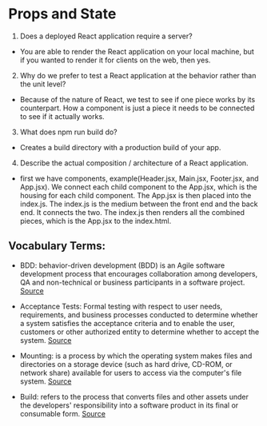 # Props and State

1. Does a deployed React application require a server?
- You are able to render the React application on your local machine, but if you wanted to render it for clients on the web, then yes.  

2. Why do we prefer to test a React application at the behavior rather than the unit level?
- Because of the nature of React, we test to see if one piece works by its counterpart. How a component is just a piece it needs to be connected to see if it actually works. 

3. What does npm run build do?
- Creates a build directory with a production build of your app. 

4. Describe the actual composition / architecture of a React application.
- first we have components, example(Header.jsx, Main.jsx, Footer.jsx, and App.jsx). We connect each child component to the App.jsx, which is the housing for each child component. The App.jsx is then placed into the index.js. The index.js is the medium between the front end and the back end. It connects the two. The index.js then renders all the combined pieces, which is the App.jsx to the index.html. 

## Vocabulary Terms: 

- BDD: behavior-driven development (BDD) is an Agile software development process that encourages collaboration among developers, QA and non-technical or business participants in a software project. [Source](https://en.wikipedia.org/wiki/Behavior-driven_development#:~:text=In%20software%20engineering%2C%20behavior%2Ddriven,participants%20in%20a%20software%20project.&text=The%20tools%20serve%20to%20add,a%20central%20theme%20of%20BDD.)

- Acceptance Tests: Formal testing with respect to user needs, requirements, and business processes conducted to determine whether a system satisfies the acceptance criteria and to enable the user, customers or other authorized entity to determine whether to accept the system.
[Source](https://en.wikipedia.org/wiki/Acceptance_testing#:~:text=In%20software%20testing%2C%20the%20ISTQB,whether%20to%20accept%20the%20system.)

- Mounting: is a process by which the operating system makes files and directories on a storage device (such as hard drive, CD-ROM, or network share) available for users to access via the computer's file system. [Source](https://en.wikipedia.org/wiki/Mount_(computing)#:~:text=Mounting%20is%20a%20process%20by,via%20the%20computer's%20file%20system.) 

- Build: refers to the process that converts files and other assets under the developers' responsibility into a software product in its final or consumable form. [Source](https://www.agilealliance.org/glossary/automated-build/#:~:text=In%20the%20context%20of%20software,(such%20as%20jar%2C%20zip))